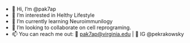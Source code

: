 - 👋 Hi, I’m @pak7ap
- 👀 I’m interested in Helthy Lifestyle
- 🌱 I’m currently learning Neuroimmunilogy 
- 💞️ I’m looking to collaborate on cell reprograming. 
- 📫  You can reach me out: 📩 pak7ap@virginia.edu | 📸 IG @pekrakowsky

<!---
pak7ap/pak7ap is a ✨ special ✨ repository because its `README.md` (this file) appears on your GitHub profile.
You can click the Preview link to take a look at your changes.
--->
